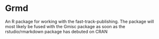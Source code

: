 Grmd
====

An R package for working with the fast-track-publishing. The package will most likely be fused with the Gmisc package as soon as the rstudio/rmarkdown package has debuted on CRAN
